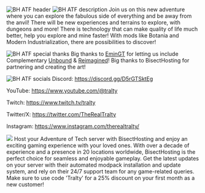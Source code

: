 ![BH ATF header](https://www.bisecthosting.com/images/CF/Adventure_of_Tech/BH_AdventureofTech_Header.webp)
![BH ATF description](https://www.bisecthosting.com/images/CF/Adventure_of_Tech/BH_AdventureofTech_Description.webp)
Join us on this new adventure where you can explore the fabulous side of everything and be away from the anvil! There will be new experiences and terrains to explore, with dungeons and more! There is technology that can make quality of life much better, help you explore and mine faster! With mods like Botania and Modern Industrialization, there are possibilities to discover!

![BH ATF special thanks](https://www.bisecthosting.com/images/CF/Adventure_of_Tech/BH_AdventureofTech_Special%20Thanks.webp)
Big thanks to [EminGT](https://www.curseforge.com/members/emingt/projects) for letting us include Complementary [Unbound](https://www.curseforge.com/minecraft/shaders/complementary-unbound) & [Reimagined](https://www.curseforge.com/minecraft/shaders/complementary-reimagined)! Big thanks to BisectHosting for partnering and creating the art!

![BH ATF socials](https://www.bisecthosting.com/images/CF/Traltys_Adventure_of_Tech/BH_TAOT_banner3.webp)
Discord: https://discord.gg/D5rGTSktEg

YouTube: https://www.youtube.com/@tralty

Twitch: https://www.twitch.tv/tralty

Twitter/X: https://twitter.com/TheRealTralty

Instagram: https://www.instagram.com/therealtralty/


[<img src="https://www.bisecthosting.com/images/CF/Adventure_of_Tech/BH_AdventureofTech_Promo.webp">](https://bisecthosting.com/Tralty)
Host your Adventure of Tech server with BisectHosting and enjoy an exciting gaming experience with your loved ones. With over a decade of experience and a presence in 20 locations worldwide, BisectHosting is the perfect choice for seamless and enjoyable gameplay. Get the latest updates on your server with their automated modpack installation and update system, and rely on their 24/7 support team for any game-related queries. Make sure to use code 'Tralty' for a 25% discount on your first month as a new customer!
